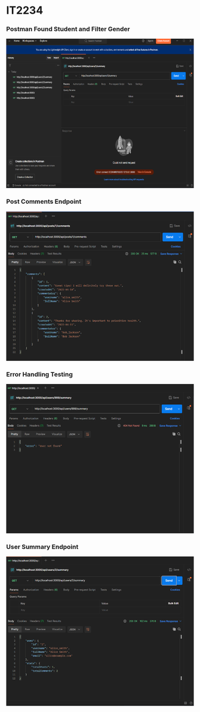 # IT2234


### Postman Found Student and Filter Gender
<img src="3.png" alt="postmanFoundStudent" width="800" height="400">

### Post Comments Endpoint
<img src="Post Comments Endpoint.png" alt="postComments" width="800" height="400">

### Error Handling Testing
<img src="Testing Error Handling.png" alt="errorHandling" width="800" height="400">

### User Summary Endpoint
<img src="User Summary Endpoint.png" alt="userSummary" width="800" height="400">
